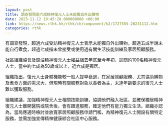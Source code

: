 ```yaml
---
layout: post
title: 調查發現逾六成精神復元人士未能獨自外出購物
date: 2023-11-12 19:45:28.000000000 +08:00
link: https://news.rthk.hk/rthk/ch/component/k2/1727555-20231112.htm
categories: rthk
---
```


有調查發現，超過六成受訪精神復元人士表示未能獨自外出購物，超過五成半說未能自行煮食，超過七成指未曾接受或使用過有關生活技能訓練及家居照顧服務。

社區組織協會及關注精神復元人士權益組去年底至今年初，訪問約100名精神復元人士，當中約七成為50歲或以上，近六成是獨居。

組織指出，復元人士身體機能較一般人提早衰退，在家居照顧服務、尤其協助購物及煮食方面的需求大，但現時有關服務對象以長者為主，未達年齡要求的復元人士難以獲取服務。

組織建議，加強精神復元人士相關技能訓練，協調他們融入社區，並確保獨居精神復元人士離開醫院或院舍後，會有跟進服務，確定他們有能力獨立生活。組織亦認為，當局應適時檢討並放寬家居照顧服務申請門檻，為精神復元人士開設有關特定服務，並需加強宣傳精神健康綜合社區中心服務。
